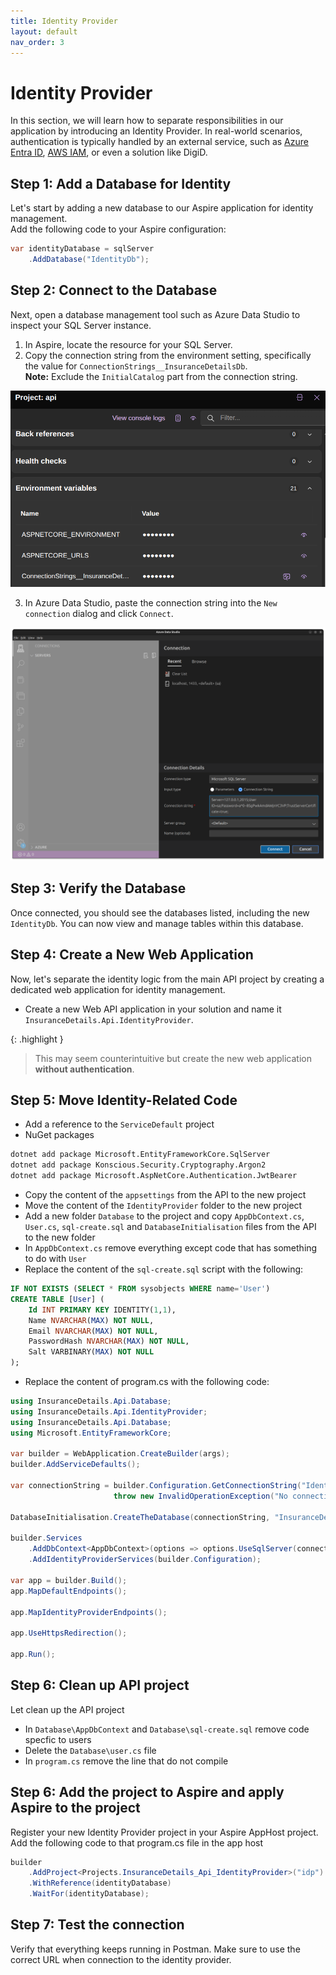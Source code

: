 ```yaml
---
title: Identity Provider
layout: default
nav_order: 3
---
```


# Identity Provider

In this section, we will learn how to separate responsibilities in our application by introducing an Identity Provider. In real-world scenarios, authentication is typically handled by an external service, such as [Azure Entra ID](https://www.microsoft.com/en-us/security/business/identity-access/microsoft-entra-id), [AWS IAM](https://aws.amazon.com/iam/), or even a solution like DigiD.

## Step 1: Add a Database for Identity

Let's start by adding a new database to our Aspire application for identity management.  
Add the following code to your Aspire configuration:

```csharp
var identityDatabase = sqlServer
    .AddDatabase("IdentityDb");
```

## Step 2: Connect to the Database

Next, open a database management tool such as Azure Data Studio to inspect your SQL Server instance.

1. In Aspire, locate the resource for your SQL Server.
2. Copy the connection string from the environment setting, specifically the value for `ConnectionStrings__InsuranceDetailsDb`.  
   **Note:** Exclude the `InitialCatalog` part from the connection string.

![Environment-Setting](copy-connectionstring.png)

3. In Azure Data Studio, paste the connection string into the `New connection` dialog and click `Connect`.

![New Connection](new-connection.png)

## Step 3: Verify the Database

Once connected, you should see the databases listed, including the new `IdentityDb`. You can now view and manage tables within this database.

## Step 4: Create a New Web Application

Now, let's separate the identity logic from the main API project by creating a dedicated web application for identity management.

- Create a new Web API application in your solution and name it `InsuranceDetails.Api.IdentityProvider`.

{: .highlight }
> This may seem counterintuitive but create the new web application **without authentication**.

## Step 5: Move Identity-Related Code

- Add a reference to the `ServiceDefault` project 
- NuGet packages
```bash
dotnet add package Microsoft.EntityFrameworkCore.SqlServer
dotnet add package Konscious.Security.Cryptography.Argon2
dotnet add package Microsoft.AspNetCore.Authentication.JwtBearer
```
- Copy the content of the `appsettings` from the API to the new project
- Move the content of the `IdentityProvider` folder to the new project
- Add a new folder `Database` to the project and copy `AppDbContext.cs`, `User.cs`, `sql-create.sql` and `DatabaseInitialisation` files from the API to the new folder
- In `AppDbContext.cs` remove everything except code that has something to do with `User`
- Replace the content of the `sql-create.sql` script with the following:
```sql
IF NOT EXISTS (SELECT * FROM sysobjects WHERE name='User')
CREATE TABLE [User] (
    Id INT PRIMARY KEY IDENTITY(1,1),
    Name NVARCHAR(MAX) NOT NULL,
    Email NVARCHAR(MAX) NOT NULL,
    PasswordHash NVARCHAR(MAX) NOT NULL,
    Salt VARBINARY(MAX) NOT NULL
);
```
- Replace the content of program.cs with the following code:

```csharp
using InsuranceDetails.Api.Database;
using InsuranceDetails.Api.IdentityProvider;
using InsuranceDetails.Api.Database;
using Microsoft.EntityFrameworkCore;

var builder = WebApplication.CreateBuilder(args);
builder.AddServiceDefaults();

var connectionString = builder.Configuration.GetConnectionString("IdentityDb") ?? 
                       throw new InvalidOperationException("No connection string configured");

DatabaseInitialisation.CreateTheDatabase(connectionString, "InsuranceDetails.Api.IdentityProvider.Database.sql-create.sql");

builder.Services
    .AddDbContext<AppDbContext>(options => options.UseSqlServer(connectionString))
    .AddIdentityProviderServices(builder.Configuration);

var app = builder.Build();
app.MapDefaultEndpoints();

app.MapIdentityProviderEndpoints();

app.UseHttpsRedirection();

app.Run();

```

## Step 6: Clean up API project
Let clean up the API project

- In `Database\AppDbContext` and `Database\sql-create.sql` remove code specfic to users
- Delete the `Database\user.cs` file
- In `program.cs` remove the line that do not compile

## Step 6: Add the project to Aspire and apply Aspire to the project

Register your new Identity Provider project in your Aspire AppHost project. Add the following code to that program.cs file in the app host

```csharp
builder
    .AddProject<Projects.InsuranceDetails_Api_IdentityProvider>("idp")
    .WithReference(identityDatabase)
    .WaitFor(identityDatabase);
```

## Step 7: Test the connection

Verify that everything keeps running in Postman. Make sure to use the correct URL when connection to the identity provider.

